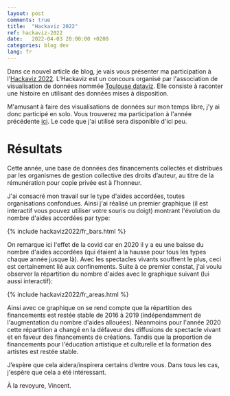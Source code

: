 ```yaml
---
layout: post
comments: true
title:  "Hackaviz 2022"
ref: hackaviz-2022
date:   2022-04-03 20:00:00 +0200
categories: blog dev
lang: fr
---
```


Dans ce nouvel article de blog, je vais vous présenter ma participation à l'[Hackaviz 2022](https://github.com/ToulouseDataViz/Hackaviz2022).
L'Hackaviz est un concours organisé par l'association de visualisation de données nommée [Toulouse dataviz](https://toulouse-dataviz.fr/). Elle consiste à raconter une histoire en utilisant des données mises à disposition.

M'amusant à faire des visualisations de données sur mon temps libre, j'y ai donc participé en solo.
Vous trouverez ma participation à l'année précédente [ici](/blogue/dev/2021/09/19/hackaviz_fr.html).
Le code que j'ai utilisé sera disponible d'ici peu.

# Résultats

Cette année, une base de données des financements collectés et
distribués par les organismes de gestion collective des droits
d’auteur, au titre de la rémunération pour copie privée est à l'honneur.

J'ai consacré mon travail sur le type d'aides accordées, toutes organisations confondues.
Ainsi j'ai réalisé un premier graphique (il est interactif vous pouvez utiliser votre souris ou doigt) montrant l'évolution du nombre d'aides accordées par type:

{% include hackaviz2022/fr_bars.html %}

On remarque ici l'effet de la covid car en 2020 il y a eu une baisse du nombre d'aides accordées (qui étaient à la hausse pour tous les types chaque année jusque là).
Avec les spectacles vivants souffrent le plus, ceci est certainement lié aux confinements.
Suite à ce premier constat, j'ai voulu observer la répartition du nombre d'aides avec le graphique suivant (lui aussi interactif):

{% include hackaviz2022/fr_areas.html %}

Ainsi avec ce graphique on se rend compte que la répartition des financements est restée stable de 2016 à 2019 (indépendamment de l'augmentation du nombre d'aides allouées).
Néanmoins pour l'année 2020 cette répartition a changé en la défaveur des diffusions de spectacle vivant et en faveur des financements de créations. Tandis que la proportion de financements pour l'éducation artistique et culturelle et la formation des artistes est restée stable.


J’espère que cela aidera/inspirera certains d’entre vous.
Dans tous les cas, j'espère que cela a été intéressant.

À la revoyure, Vincent.
